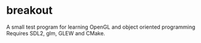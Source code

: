 # breakout
A small test program for learning OpenGL and object oriented programming
Requires SDL2, glm, GLEW and CMake.
